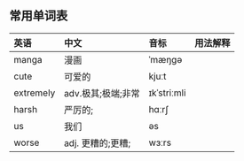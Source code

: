 ## 常用单词表

|英语|中文|音标|用法解释
|:---|:---|:---|:---
|manga|漫画|ˈmæŋɡə
|cute|可爱的|kjuːt
|extremely|adv.极其;极端;非常|ɪkˈstriːmli
|harsh| 严厉的;|hɑːrʃ
|us|我们|əs|
|worse|adj. 更糟的;更糟;|wɜːrs
